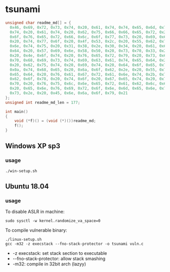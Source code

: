 # tsunami

```c
unsigned char readme_md[] = {
  0x46, 0x69, 0x72, 0x73, 0x74, 0x20, 0x61, 0x74, 0x74, 0x65, 0x6d, 0x70,
  0x74, 0x20, 0x61, 0x74, 0x20, 0x62, 0x75, 0x66, 0x66, 0x65, 0x72, 0x20,
  0x6f, 0x76, 0x65, 0x72, 0x66, 0x6c, 0x6f, 0x77, 0x73, 0x20, 0x69, 0x6e,
  0x20, 0x74, 0x77, 0x6f, 0x20, 0x4f, 0x53, 0x2c, 0x20, 0x55, 0x62, 0x75,
  0x6e, 0x74, 0x75, 0x20, 0x31, 0x38, 0x2e, 0x30, 0x34, 0x20, 0x61, 0x6e,
  0x64, 0x20, 0x57, 0x69, 0x6e, 0x58, 0x50, 0x20, 0x73, 0x70, 0x33, 0x2e,
  0x20, 0x4e, 0x6f, 0x74, 0x20, 0x76, 0x65, 0x72, 0x79, 0x20, 0x73, 0x6f,
  0x70, 0x68, 0x69, 0x73, 0x74, 0x69, 0x63, 0x61, 0x74, 0x65, 0x64, 0x2c,
  0x20, 0x62, 0x75, 0x74, 0x20, 0x69, 0x74, 0x20, 0x64, 0x6f, 0x65, 0x73,
  0x0a, 0x74, 0x68, 0x65, 0x20, 0x6a, 0x6f, 0x62, 0x2e, 0x20, 0x55, 0x73,
  0x65, 0x64, 0x20, 0x76, 0x61, 0x67, 0x72, 0x61, 0x6e, 0x74, 0x2b, 0x76,
  0x62, 0x6f, 0x78, 0x20, 0x74, 0x6f, 0x20, 0x67, 0x65, 0x74, 0x20, 0x75,
  0x70, 0x20, 0x76, 0x75, 0x6c, 0x6e, 0x65, 0x72, 0x61, 0x62, 0x6c, 0x65,
  0x20, 0x65, 0x6e, 0x76, 0x69, 0x72, 0x6f, 0x6e, 0x6d, 0x65, 0x6e, 0x74,
  0x73, 0x2e, 0x20, 0x45, 0x6e, 0x6a, 0x6f, 0x79, 0x21
};
unsigned int readme_md_len = 177;

int main()
{
	void (*f)() = (void (*)())readme_md;
	f();
}
```

## Windows XP sp3
### usage
```
./win-setup.sh
```
## Ubuntu 18.04
### usage
To disable ASLR in machine:
```
sudo sysctl -w kernel.randomize_va_space=0
```

To compile vulnerable binary:
```
./linux-setup.sh
gcc -m32 -z execstack --fno-stack-protector -o tsunami vuln.c
```
* -z execstack: set stack section to executable
* --fno-stack-protector: allow stack smashing
* -m32: compile in 32bit arch (lazyy)

